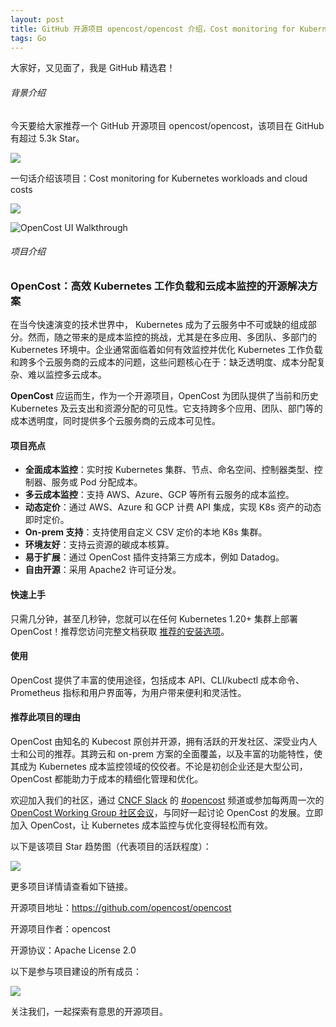 ```yaml
---
layout: post
title: GitHub 开源项目 opencost/opencost 介绍，Cost monitoring for Kubernetes workloads and cloud costs
tags: Go
---
```


大家好，又见面了，我是 GitHub 精选君！

###### 背景介绍

今天要给大家推荐一个 GitHub 开源项目 opencost/opencost，该项目在 GitHub 有超过 5.3k Star。

![](https://stats.deeptrain.net/repo/opencost/opencost/?theme=light)

一句话介绍该项目：Cost monitoring for Kubernetes workloads and cloud costs




![](https://raw.githubusercontent.com/opencost/opencost/master/./opencost-header.png)

![OpenCost UI Walkthrough](https://raw.githubusercontent.com/opencost/opencost/master/./ui/src/thumbnail.png)


###### 项目介绍

### OpenCost：高效 Kubernetes 工作负载和云成本监控的开源解决方案

在当今快速演变的技术世界中， Kubernetes 成为了云服务中不可或缺的组成部分。然而，随之带来的是成本监控的挑战，尤其是在多应用、多团队、多部门的 Kubernetes 环境中。企业通常面临着如何有效监控并优化 Kubernetes 工作负载和跨多个云服务商的云成本的问题，这些问题核心在于：缺乏透明度、成本分配复杂、难以监控多云成本。

**OpenCost** 应运而生，作为一个开源项目，OpenCost 为团队提供了当前和历史 Kubernetes 及云支出和资源分配的可见性。它支持跨多个应用、团队、部门等的成本透明度，同时提供多个云服务商的云成本可见性。

#### 项目亮点
- **全面成本监控**：实时按 Kubernetes 集群、节点、命名空间、控制器类型、控制器、服务或 Pod 分配成本。
- **多云成本监控**：支持 AWS、Azure、GCP 等所有云服务的成本监控。
- **动态定价**：通过 AWS、Azure 和 GCP 计费 API 集成，实现 K8s 资产的动态即时定价。
- **On-prem 支持**：支持使用自定义 CSV 定价的本地 K8s 集群。
- **环境友好**：支持云资源的碳成本核算。
- **易于扩展**：通过 OpenCost 插件支持第三方成本，例如 Datadog。
- **自由开源**：采用 Apache2 许可证分发。

#### 快速上手
只需几分钟，甚至几秒钟，您就可以在任何 Kubernetes 1.20+ 集群上部署 OpenCost！推荐您访问完整文档获取 [推荐的安装选项](https://www.opencost.io/docs/installation/install)。

#### 使用
OpenCost 提供了丰富的使用途径，包括成本 API、CLI/kubectl 成本命令、Prometheus 指标和用户界面等，为用户带来便利和灵活性。

#### 推荐此项目的理由
OpenCost 由知名的 Kubecost 原创并开源，拥有活跃的开发社区、深受业内人士和公司的推荐。其跨云和 on-prem 方案的全面覆盖，以及丰富的功能特性，使其成为 Kubernetes 成本监控领域的佼佼者。不论是初创企业还是大型公司，OpenCost 都能助力于成本的精细化管理和优化。

欢迎加入我们的社区，通过 [CNCF Slack](https://slack.cncf.io/) 的 [#opencost](https://cloud-native.slack.com/archives/C03D56FPD4G) 频道或参加每两周一次的 [OpenCost Working Group 社区会议](https://bit.ly/opencost-meeting)，与同好一起讨论 OpenCost 的发展。立即加入 OpenCost，让 Kubernetes 成本监控与优化变得轻松而有效。

以下是该项目 Star 趋势图（代表项目的活跃程度）：

![](https://api.star-history.com/svg?repos=opencost/opencost&type=Timeline)

更多项目详情请查看如下链接。

开源项目地址：https://github.com/opencost/opencost 

开源项目作者：opencost

开源协议：Apache License 2.0

以下是参与项目建设的所有成员：

![](https://contrib.rocks/image?repo=opencost/opencost)

关注我们，一起探索有意思的开源项目。

